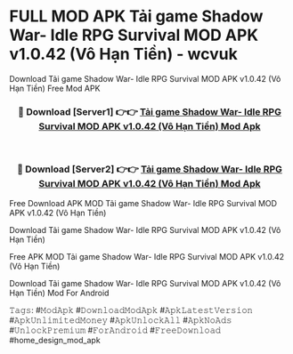 # FULL MOD APK Tải game Shadow War- Idle RPG Survival MOD APK v1.0.42 (Vô Hạn Tiền) - wcvuk
Download Tải game Shadow War- Idle RPG Survival MOD APK v1.0.42 (Vô Hạn Tiền) Free Mod APK

<div align="center">
<h3>🔴 Download [Server1] 👉👉 <a href="https://apk-comot.site?title=Tải_game_Shadow_War-_Idle_RPG_Survival_MOD_APK_v1.0.42_(Vô_Hạn_Tiền)">Tải game Shadow War- Idle RPG Survival MOD APK v1.0.42 (Vô Hạn Tiền) Mod Apk</a></h3><br>

<h3>🔴 Download [Server2] 👉👉 <a href="https://apk-comot.site?title=Tải_game_Shadow_War-_Idle_RPG_Survival_MOD_APK_v1.0.42_(Vô_Hạn_Tiền)">Tải game Shadow War- Idle RPG Survival MOD APK v1.0.42 (Vô Hạn Tiền) Mod Apk</a></h3>
</div>


Free Download APK MOD Tải game Shadow War- Idle RPG Survival MOD APK v1.0.42 (Vô Hạn Tiền)

Download Tải game Shadow War- Idle RPG Survival MOD APK v1.0.42 (Vô Hạn Tiền) 

Free APK MOD Tải game Shadow War- Idle RPG Survival MOD APK v1.0.42 (Vô Hạn Tiền) 

Download Tải game Shadow War- Idle RPG Survival MOD APK v1.0.42 (Vô Hạn Tiền) Mod For Android

𝚃𝚊𝚐𝚜: #𝙼𝚘𝚍𝙰𝚙𝚔 #𝙳𝚘𝚠𝚗𝚕𝚘𝚊𝚍𝙼𝚘𝚍𝙰𝚙𝚔 #𝙰𝚙𝚔𝙻𝚊𝚝𝚎𝚜𝚝𝚅𝚎𝚛𝚜𝚒𝚘𝚗 #𝙰𝚙𝚔𝚄𝚗𝚕𝚒𝚖𝚒𝚝𝚎𝚍𝙼𝚘𝚗𝚎𝚢 #𝙰𝚙𝚔𝚄𝚗𝚕𝚘𝚌𝚔𝙰𝚕𝚕 #𝙰𝚙𝚔𝙽𝚘𝙰𝚍𝚜 #𝚄𝚗𝚕𝚘𝚌𝚔𝙿𝚛𝚎𝚖𝚒𝚞𝚖 #𝙵𝚘𝚛𝙰𝚗𝚍𝚛𝚘𝚒𝚍 #𝙵𝚛𝚎𝚎𝙳𝚘𝚠𝚗𝚕𝚘𝚊𝚍 #home_design_mod_apk